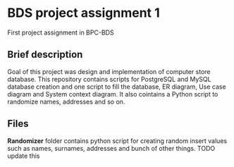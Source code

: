 # BDS project assignment 1
First project assignment in BPC-BDS

## Brief description
Goal of this project was design and implementation of computer store database. This repository contains scripts for PostgreSQL and MySQL database creation and one script to fill the database, ER diagram, Use case diagram and System context diagram. It also cointains a Python script to randomize names, addresses and so on.

## Files
**Randomizer** folder contains python script for creating random insert values such as names, surnames, addresses and bunch of other things.
TODO update this
